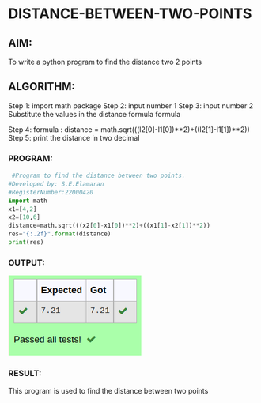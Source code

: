 # DISTANCE-BETWEEN-TWO-POINTS

## AIM:
To write a python program to find the distance two 2 points
## ALGORITHM:
Step 1: import math package
Step 2: input number 1
Step 3: input number 2
Substitute the values in the distance formula formula

Step 4: formula : distance = math.sqrt(((l2[0]-l1[0])**2)+((l2[1]-l1[1])**2))
Step 5: print the distance in two decimal
### PROGRAM:
 ```python
  #Program to find the distance between two points.
#Developed by: S.E.Elamaran
#RegisterNumber:22000420
import math
x1=[4,2]
x2=[10,6]
distance=math.sqrt(((x2[0]-x1[0])**2)+((x1[1]-x2[1])**2))
res="{:.2f}".format(distance)
print(res)
```


### OUTPUT:
![output](7k.png)

### RESULT:
This program is used to find the distance between two points
